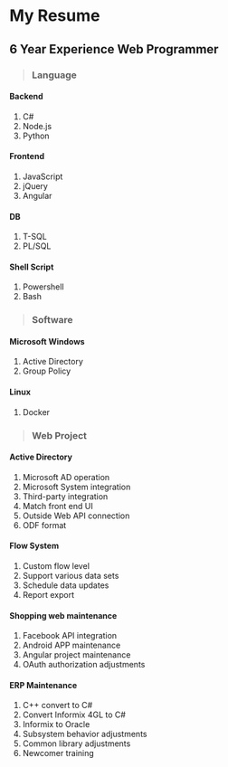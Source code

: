 # My Resume
## 6 Year Experience Web Programmer

>### Language
#### Backend
1. C#
2. Node.js
3. Python

#### Frontend
1. JavaScript
2. jQuery
3. Angular

#### DB
1. T-SQL
2. PL/SQL


#### Shell Script
1. Powershell
2. Bash 

>### Software
#### Microsoft Windows
1. Active Directory
2. Group Policy
#### Linux
1. Docker

>### Web Project
#### Active Directory
1. Microsoft AD operation
2. Microsoft System integration
3. Third-party integration
4. Match front end UI
5. Outside Web API connection
6. ODF format

#### Flow System
1. Custom flow level
2. Support various data sets
3. Schedule data updates
4. Report export

#### Shopping web maintenance
1. Facebook API integration
2. Android APP maintenance
3. Angular project maintenance
4. OAuth authorization adjustments

#### ERP Maintenance
1. C++ convert to C#
2. Convert Informix 4GL to C#
3. Informix to Oracle
4. Subsystem behavior adjustments
5. Common library adjustments
6. Newcomer training
